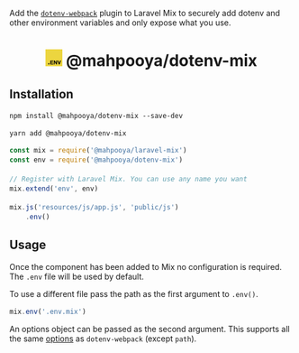 Add the [`dotenv-webpack`][1] plugin to Laravel Mix to securely add dotenv and other environment variables and only
expose what you use.

<div align="center">
  <h1>
    <img width="30" heigth="30" src="https://raw.githubusercontent.com/motdotla/dotenv/master/dotenv.png" alt="">
    @mahpooya/dotenv-mix
  </h1>
</div>

## Installation

```
npm install @mahpooya/dotenv-mix --save-dev
```

`yarn add @mahpooya/dotenv-mix`

```js
const mix = require('@mahpooya/laravel-mix')
const env = require('@mahpooya/dotenv-mix')

// Register with Laravel Mix. You can use any name you want
mix.extend('env', env)

mix.js('resources/js/app.js', 'public/js')
    .env()
```

## Usage

Once the component has been added to Mix no configuration is required. The `.env` file will be used by default.

To use a different file pass the path as the first argument to `.env()`. 

```js
mix.env('.env.mix')
```
An options object can be passed as the second argument. This supports all the same [options][2] as `dotenv-webpack`
(except `path`). 

[1]: https://github.com/mrsteele/dotenv-webpack
[2]: https://github.com/mrsteele/dotenv-webpack#properties
